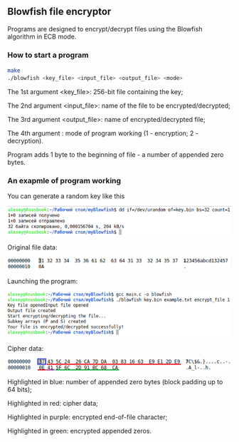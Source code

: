 ## Blowfish file encryptor

Programs are designed to encrypt/decrypt files using the Blowfish algorithm in ECB mode.

### How to start a program

```bash
make
./blowfish <key_file> <input_file> <output_file> <mode>
```
The 1st argument <key_file>: 256-bit file containing the key;

The 2nd argument <input_file>: name of the file to be encrypted/decrypted;

The 3rd argument <output_file>: name of encrypted/decrypted file;

The 4th argument <mode>: mode of program working (1 - encryption; 2 - decryption).

Program adds 1 byte to the beginning of file - a number of appended zero bytes.

### An exapmle of program working

You can generate a random key like this

![key_creating](images/key_creating.png)

Original file data:

![orig_data](images/orig_data.png)

Launching the program:

![start](images/start.png)

Cipher data:

![cipher_data](images/cipher_data.png)

Highlighted in blue: number of appended zero bytes (block padding up to 64 bits);

Highlighted in red: cipher data;

Highlighted in purple: encrypted end-of-file character;

Highlighted in green: encrypted appended zeros.



